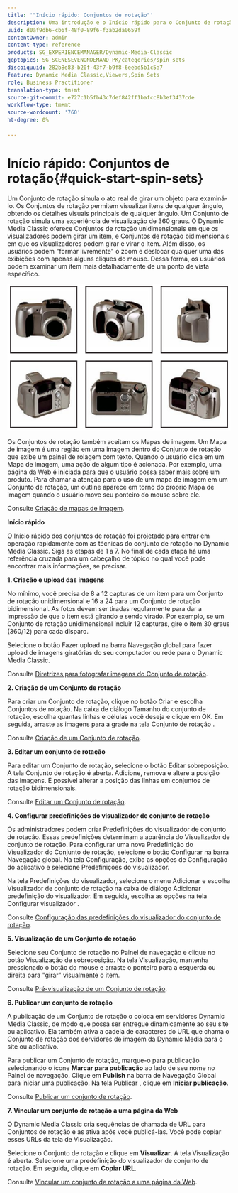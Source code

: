 ```yaml
---
title: '"Início rápido: Conjuntos de rotação"'
description: Uma introdução e o Início rápido para o Conjunto de rotação para ajudá-lo a ativar e executar rapidamente.
uuid: d0af9db6-cb6f-48f0-89f6-f3ab2da0659f
contentOwner: admin
content-type: reference
products: SG_EXPERIENCEMANAGER/Dynamic-Media-Classic
geptopics: SG_SCENESEVENONDEMAND_PK/categories/spin_sets
discoiquuid: 282b8e83-b20f-43f7-b9f8-6eebd5b1c5a7
feature: Dynamic Media Classic,Viewers,Spin Sets
role: Business Practitioner
translation-type: tm+mt
source-git-commit: e727c1b5fb43c7def842ff1bafcc8b3ef3437cde
workflow-type: tm+mt
source-wordcount: '760'
ht-degree: 0%

---
```



# Início rápido: Conjuntos de rotação{#quick-start-spin-sets}

Um Conjunto de rotação simula o ato real de girar um objeto para examiná-lo. Os Conjuntos de rotação permitem visualizar itens de qualquer ângulo, obtendo os detalhes visuais principais de qualquer ângulo. Um Conjunto de rotação simula uma experiência de visualização de 360 graus. O Dynamic Media Classic oferece Conjuntos de rotação unidimensionais em que os visualizadores podem girar um item, e Conjuntos de rotação bidimensionais em que os visualizadores podem girar e virar o item. Além disso, os usuários podem &quot;formar livremente&quot; o zoom e deslocar qualquer uma das exibições com apenas alguns cliques do mouse. Dessa forma, os usuários podem examinar um item mais detalhadamente de um ponto de vista específico.

![Imagens para um conjunto de rotação.](/help/assets/spin_set.png)

Os Conjuntos de rotação também aceitam os Mapas de imagem. Um Mapa de imagem é uma região em uma imagem dentro do Conjunto de rotação que exibe um painel de rolagem com texto. Quando o usuário clica em um Mapa de imagem, uma ação de algum tipo é acionada. Por exemplo, uma página da Web é iniciada para que o usuário possa saber mais sobre um produto. Para chamar a atenção para o uso de um mapa de imagem em um Conjunto de rotação, um outline aparece em torno do próprio Mapa de imagem quando o usuário move seu ponteiro do mouse sobre ele.

Consulte [Criação de mapas de imagem](creating-image-maps.md).

**Início rápido**

O Início rápido dos conjuntos de rotação foi projetado para entrar em operação rapidamente com as técnicas do conjunto de rotação no Dynamic Media Classic. Siga as etapas de 1 a 7. No final de cada etapa há uma referência cruzada para um cabeçalho de tópico no qual você pode encontrar mais informações, se precisar.

**1. Criação e upload das imagens**

No mínimo, você precisa de 8 a 12 capturas de um item para um Conjunto de rotação unidimensional e 16 a 24 para um Conjunto de rotação bidimensional. As fotos devem ser tiradas regularmente para dar a impressão de que o item está girando e sendo virado. Por exemplo, se um Conjunto de rotação unidimensional incluir 12 capturas, gire o item 30 graus (360/12) para cada disparo.

Selecione o botão Fazer upload na barra Navegação global para fazer upload de imagens giratórias do seu computador ou rede para o Dynamic Media Classic.

Consulte [Diretrizes para fotografar imagens do Conjunto de rotação](creating-spin-set.md#guidelines-for-shooting-spin-set-images).

**2. Criação de um Conjunto de rotação**

Para criar um Conjunto de rotação, clique no botão Criar e escolha Conjuntos de rotação. Na caixa de diálogo Tamanho do conjunto de rotação, escolha quantas linhas e células você deseja e clique em OK. Em seguida, arraste as imagens para a grade na tela Conjunto de rotação .

Consulte [Criação de um Conjunto de rotação](creating-spin-set.md#creating-a-spin-set).

<!-- 

Comment Type: remark
Last Modified By: unknown unknown 
Last Modified Date: 

<p>See <a href="#UnresolvedLink-sc7_spinsets_sp.xml#WS98ca2e6790647c06-245331fc135ab744793-8000">Including Image Maps in Spin Sets</a> to add clickable, hotspot regions, known as Image Maps, to images in a Spin Set. </p>

 -->

<!-- 

Comment Type: remark
Last Modified By: unknown unknown 
Last Modified Date: 

<p>See also <a href="#UnresolvedLink-sc7_spinsets_sp.xml#WS98ca2e6790647c06229f600f135ab7cc461-8000">Managing InfoPanel content</a>.</p>

 -->

**3. Editar um conjunto de rotação**

Para editar um Conjunto de rotação, selecione o botão Editar sobreposição. A tela Conjunto de rotação é aberta. Adicione, remova e altere a posição das imagens. É possível alterar a posição das linhas em conjuntos de rotação bidimensionais.

Consulte [Editar um Conjunto de rotação](creating-spin-set.md#editing-a-spin-set).

**4. Configurar predefinições do visualizador de conjunto de rotação**

Os administradores podem criar Predefinições do visualizador de conjunto de rotação. Essas predefinições determinam a aparência do Visualizador de conjunto de rotação. Para configurar uma nova Predefinição do Visualizador do Conjunto de rotação, selecione o botão Configurar na barra Navegação global. Na tela Configuração, exiba as opções de Configuração do aplicativo e selecione Predefinições do visualizador.

Na tela Predefinições do visualizador, selecione o menu Adicionar e escolha Visualizador de conjunto de rotação na caixa de diálogo Adicionar predefinição do visualizador. Em seguida, escolha as opções na tela Configurar visualizador .

Consulte [Configuração das predefinições do visualizador do conjunto de rotação](setting-spin-set-viewer-presets.md#setting-up-spin-set-viewer-presets).

**5. Visualização de um Conjunto de rotação**

Selecione seu Conjunto de rotação no Painel de navegação e clique no botão Visualização de sobreposição. Na tela Visualização, mantenha pressionado o botão do mouse e arraste o ponteiro para a esquerda ou direita para &quot;girar&quot; visualmente o item.

Consulte [Pré-visualização de um Conjunto de rotação](previewing-spin-set.md#previewing-a-spin-set).

**6. Publicar um conjunto de rotação**

A publicação de um Conjunto de rotação o coloca em servidores Dynamic Media Classic, de modo que possa ser entregue dinamicamente ao seu site ou aplicativo. Ela também ativa a cadeia de caracteres do URL que chama o Conjunto de rotação dos servidores de imagem da Dynamic Media para o site ou aplicativo.

Para publicar um Conjunto de rotação, marque-o para publicação selecionando o ícone **Marcar para publicação** ao lado de seu nome no Painel de navegação. Clique em **Publish** na barra de Navegação Global para iniciar uma publicação. Na tela Publicar , clique em **Iniciar publicação**.

Consulte [Publicar um conjunto de rotação](publishing-spin-set.md#publishing-a-spin-set).

**7. Vincular um conjunto de rotação a uma página da Web**

O Dynamic Media Classic cria sequências de chamada de URL para Conjuntos de rotação e as ativa após você publicá-las. Você pode copiar esses URLs da tela de Visualização.

Selecione o Conjunto de rotação e clique em **Visualizar**. A tela Visualização é aberta. Selecione uma predefinição do visualizador de conjunto de rotação. Em seguida, clique em **Copiar URL**.

Consulte [Vincular um conjunto de rotação a uma página da Web](linking-spin-set-web-page.md#linking-a-spin-set-to-a-web-page).
